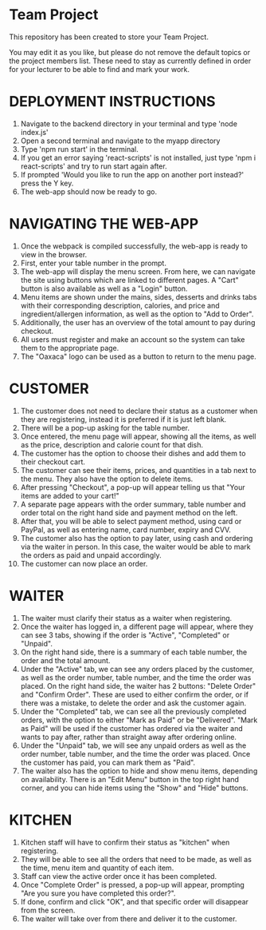 # Team Project

This repository has been created to store your Team Project.

You may edit it as you like, but please do not remove the default topics or the project members list. These need to stay as currently defined in order for your lecturer to be able to find and mark your work.

# DEPLOYMENT INSTRUCTIONS
1. Navigate to the backend directory in your terminal and type 'node index.js'
2. Open a second terminal and navigate to the myapp directory
3. Type 'npm run start' in the terminal.
4. If you get an error saying 'react-scripts' is not installed, just type 'npm i react-scripts' and try to run start again after.
5. If prompted 'Would you like to run the app on another port instead?' press the Y key.
6. The web-app should now be ready to go.

# NAVIGATING THE WEB-APP
1. Once the webpack is compiled successfully, the web-app is ready to view in the browser.
2. First, enter your table number in the prompt.
3. The web-app will display the menu screen. From here, we can navigate the site using buttons which are linked to different pages. A "Cart" button is also available as well as a "Login" button.
4. Menu items are shown under the mains, sides, desserts and drinks tabs with their corresponding description, calories, and price and ingredient/allergen information, as well as the option to "Add to Order".
5. Additionally, the user has an overview of the total amount to pay during checkout.
6. All users must register and make an account so the system can take them to the appropriate page.
7. The "Oaxaca" logo can be used as a button to return to the menu page.

# CUSTOMER
1. The customer does not need to declare their status as a customer when they are registering, instead it is preferred if it is just left blank.
2. There will be a pop-up asking for the table number. 
3. Once entered, the menu page will appear, showing all the items, as well as the price, description and calorie count for that dish.
4. The customer has the option to choose their dishes and add them to their checkout cart.
5. The customer can see their items, prices, and quantities in a tab next to the menu. They also have the option to delete items.
6. After pressing "Checkout", a pop-up will appear telling us that "Your items are added to your cart!"
7. A separate page appears with the order summary, table number and order total on the right hand side and payment method on the left.
8. After that, you will be able to select payment method, using card or PayPal, as well as entering name, card number, expiry and CVV. 
9. The customer also has the option to pay later, using cash and ordering via the waiter in person. In this case, the waiter would be able to mark the orders as paid and unpaid accordingly.
10. The customer can now place an order.

# WAITER
1. The waiter must clarify their status as a waiter when registering.
2. Once the waiter has logged in, a different page will appear, where they can see 3 tabs, showing if the order is "Active", "Completed" or "Unpaid".
3. On the right hand side, there is a summary of each table number, the order and the total amount.
4. Under the "Active" tab, we can see any orders placed by the customer, as well as the order number, table number, and the time the order was placed. On the right hand side, the waiter has 2 buttons: "Delete Order" and "Confirm Order". These are used to either confirm the order, or if there was a mistake, to delete the order and ask the customer again.
5. Under the "Completed" tab, we can see all the previously completed orders, with the option to either "Mark as Paid" or be "Delivered". "Mark as Paid" will be used if the customer has ordered via the waiter and wants to pay after, rather than straight away after ordering online.
6. Under the "Unpaid" tab, we will see any unpaid orders as well as the order number, table number, and the time the order was placed. Once the customer has paid, you can mark them as "Paid".
7. The waiter also has the option to hide and show menu items, depending on availability. There is an "Edit Menu" button in the top right hand corner, and you can hide items using the "Show" and "Hide" buttons.

# KITCHEN
1. Kitchen staff will have to confirm their status as "kitchen" when registering.
2. They will be able to see all the orders that need to be made, as well as the time, menu item and quantity of each item.
3. Staff can view the active order once it has been completed.
4. Once "Complete Order" is pressed, a pop-up will appear, prompting "Are you sure you have completed this order?".
5. If done, confirm and click "OK", and that specific order will disappear from the screen.
6. The waiter will take over from there and deliver it to the customer.
